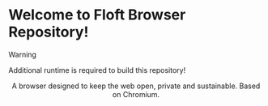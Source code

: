 # Welcome to Floft Browser Repository!

> [!WARNING]
> Additional runtime is required to build this repository!

<p align="center">A browser designed to keep the web open, private and sustainable. Based on Chromium.</p>
